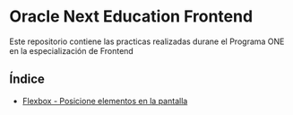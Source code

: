 # Oracle Next Education Frontend
Este repositorio contiene las practicas realizadas durane el Programa ONE en la especialización de Frontend

## Índice
- [Flexbox - Posicione elementos en la pantalla](1815-flexbox-posicione-elementos-en-la-pantalla-aula0)